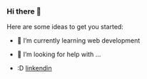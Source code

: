 ### Hi there 👋

<!--
**0ozen/0ozen** is a ✨ _special_ ✨ repository because its `README.md` (this file) appears on your GitHub profile.
-->

Here are some ideas to get you started:

- 🌱 I’m currently learning web development

- 🤔 I’m looking for help with ...

- :D [linkendin](https://www.linkedin.com/in/jhean-undifined/)

